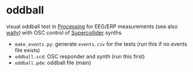 # oddball
visual oddball test in [Processing](https://processing.org/) for EEG/ERP
measurements (see also [wally](https://github.com/georgezachos/wally)) with OSC
control of [Supercollider](https://supercollider.github.io/) synths

- `make_events.py`: generate `events.csv` for the tests (run this if no events
  file exists)
- `oddball.scd`: OSC responder and synth (run this first)
- `oddball.pde`: oddball file (main)
